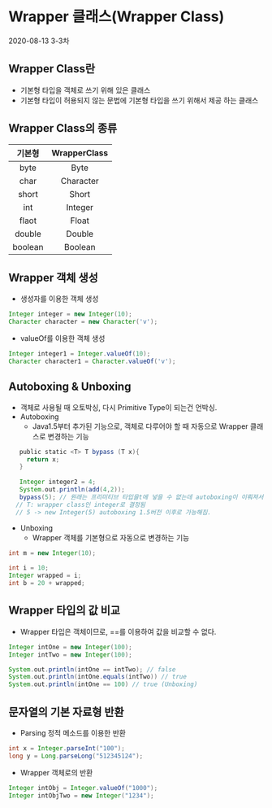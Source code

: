 # Wrapper 클래스(Wrapper Class)
2020-08-13 3-3차
## Wrapper Class란
 * 기본형 타입을 객체로 쓰기 위해 있은 클래스
 * 기본형 타입이 허용되지 않는 문법에 기본형 타입을 쓰기 위해서 제공 하는 클래스
## Wrapper Class의 종류
| 기본형 | WrapperClass |
|:-----:|:-----------:|
|byte|Byte|
|char|Character|
|short|Short|
|int|Integer|
|flaot|Float|
|double|Double|
|boolean|Boolean|
## Wrapper 객체 생성
* 생성자를 이용한 객체 생성
````groovy
Integer integer = new Integer(10);
Character character = new Character('v');
````
* valueOf를 이용한 객체 생성
````groovy
Integer integer1 = Integer.valueOf(10);
Character character1 = Character.valueOf('v');
````
## Autoboxing & Unboxing
* 객체로 사용될 때 오토박싱, 다시 Primitive Type이 되는건 언박싱.
* Autoboxing
  * Java1.5부터 추가된 기능으로, 객체로 다루어야 할 때 자동으로 Wrapper 클래스로 변경하는 기능
 ````groovy
    public static <T> T bypass (T x){
      return x;
    }
  
    Integer integer2 = 4;
    System.out.println(add(4,2));
    bypass(5); // 원래는 프리미티브 타입을t에 넣을 수 없는데 autoboxing이 이뤄져서 가능.
   // T: wrapper class인 integer로 결정됨
   // 5 -> new Integer(5) autoboxing 1.5버전 이후로 가능해짐.
 ````
* Unboxing
  * Wrapper 객체를 기본형으로 자동으로 변경하는 기능
 ````groovy
 int m = new Integer(10); 
   
 int i = 10;
 Integer wrapped = i;
 int b = 20 + wrapped;
 ````
## Wrapper 타입의 값 비교
* Wrapper 타입은 객체이므로, ==를 이용하여 값을 비교할 수 없다.
````groovy
Integer intOne = new Integer(100);
Integer intTwo = new Integer(100);

System.out.println(intOne == intTwo); // false
System.out.println(intOne.equals(intTwo)) // true
System.out.println(intOne == 100) // true (Unboxing)
````
## 문자열의 기본 자료형 반환
* Parsing 정적 메소드를 이용한 반환
````groovy
int x = Integer.parseInt("100");
long y = Long.parseLong("512345124");
````
* Wrapper 객체로의 반환
````groovy
Integer intObj = Integer.valueOf("1000");
Integer intObjTwo = new Integer("1234");
````